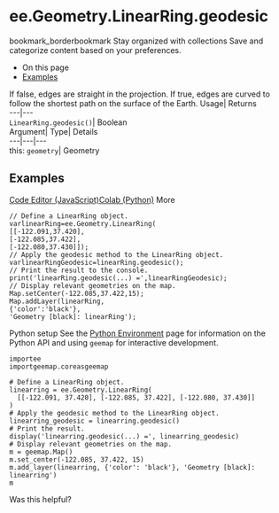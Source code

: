  
#  ee.Geometry.LinearRing.geodesic 
bookmark_borderbookmark Stay organized with collections  Save and categorize content based on your preferences.
  * On this page
  * [Examples](https://developers.google.com/earth-engine/apidocs/ee-geometry-linearring-geodesic#examples)


If false, edges are straight in the projection. If true, edges are curved to follow the shortest path on the surface of the Earth. 
Usage| Returns  
---|---  
`LinearRing.geodesic()`| Boolean  
Argument| Type| Details  
---|---|---  
this: `geometry`| Geometry  
## Examples
[Code Editor (JavaScript)](https://developers.google.com/earth-engine/apidocs/ee-geometry-linearring-geodesic#code-editor-javascript-sample)[Colab (Python)](https://developers.google.com/earth-engine/apidocs/ee-geometry-linearring-geodesic#colab-python-sample) More
```
// Define a LinearRing object.
varlinearRing=ee.Geometry.LinearRing(
[[-122.091,37.420],
[-122.085,37.422],
[-122.080,37.430]]);
// Apply the geodesic method to the LinearRing object.
varlinearRingGeodesic=linearRing.geodesic();
// Print the result to the console.
print('linearRing.geodesic(...) =',linearRingGeodesic);
// Display relevant geometries on the map.
Map.setCenter(-122.085,37.422,15);
Map.addLayer(linearRing,
{'color':'black'},
'Geometry [black]: linearRing');
```
Python setup
See the [ Python Environment](https://developers.google.com/earth-engine/guides/python_install) page for information on the Python API and using `geemap` for interactive development.
```
importee
importgeemap.coreasgeemap
```
```
# Define a LinearRing object.
linearring = ee.Geometry.LinearRing(
  [[-122.091, 37.420], [-122.085, 37.422], [-122.080, 37.430]]
)
# Apply the geodesic method to the LinearRing object.
linearring_geodesic = linearring.geodesic()
# Print the result.
display('linearring.geodesic(...) =', linearring_geodesic)
# Display relevant geometries on the map.
m = geemap.Map()
m.set_center(-122.085, 37.422, 15)
m.add_layer(linearring, {'color': 'black'}, 'Geometry [black]: linearring')
m
```

Was this helpful?
